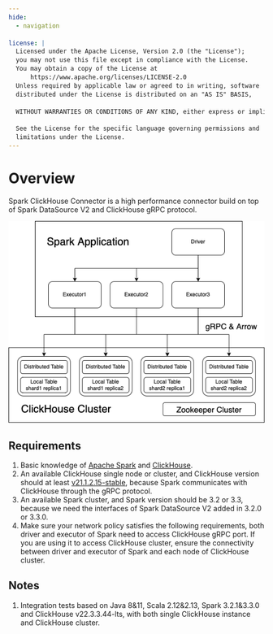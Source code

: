 ```yaml
---
hide:
  - navigation

license: |
  Licensed under the Apache License, Version 2.0 (the "License");
  you may not use this file except in compliance with the License.
  You may obtain a copy of the License at
      https://www.apache.org/licenses/LICENSE-2.0
  Unless required by applicable law or agreed to in writing, software
  distributed under the License is distributed on an "AS IS" BASIS,
  
  WITHOUT WARRANTIES OR CONDITIONS OF ANY KIND, either express or implied.
  
  See the License for the specific language governing permissions and
  limitations under the License.
---
```


Overview
===

Spark ClickHouse Connector is a high performance connector build on top of Spark DataSource V2 and
ClickHouse gRPC protocol.

![Overview](imgs/scc_overview.drawio.png)

## Requirements

1. Basic knowledge of [Apache Spark](https://spark.apache.org/docs/latest/) and [ClickHouse](https://clickhouse.com/docs/en/).
2. An available ClickHouse single node or cluster, and ClickHouse version should at least [v21.1.2.15-stable](https://github.com/ClickHouse/ClickHouse/blob/master/CHANGELOG.md#clickhouse-release-v211215-stable-2021-01-18),
   because Spark communicates with ClickHouse through the gRPC protocol.
3. An available Spark cluster, and Spark version should be 3.2 or 3.3, because we need the interfaces of Spark DataSource V2
   added in 3.2.0 or 3.3.0.
4. Make sure your network policy satisfies the following requirements, both driver and executor of Spark need to access 
   ClickHouse gRPC port. If you are using it to access ClickHouse cluster, ensure the connectivity between driver and
   executor of Spark and each node of ClickHouse cluster.

## Notes

1. Integration tests based on Java 8&11, Scala 2.12&2.13, Spark 3.2.1&3.3.0 and ClickHouse v22.3.3.44-lts, with both single
   ClickHouse instance and ClickHouse cluster.

